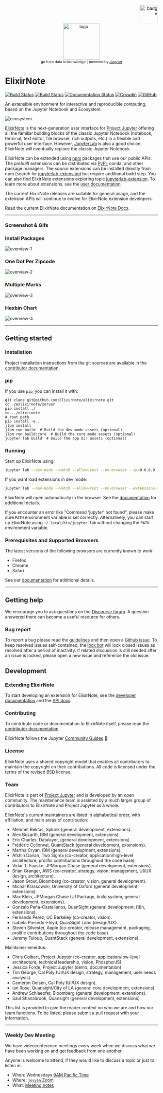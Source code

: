 <div align="right">
    <img src="/jupyterlab/staging/assets/guinsoolab-badge.png" width=60 alt="badge">
</div>
<div align="center">
    <img src="/jupyterlab/staging/assets/elixirnote2.svg" width=120 alt="logo" />
    <br />
    <small>go from data to knowledge | powered by <a href="https://jupyter.org/">Jupyter</a></small>
</div>

# ElixirNote

[![Build Status](https://github.com/jupyterlab/jupyterlab/workflows/Linux%20Tests/badge.svg)](https://github.com/jupyterlab/jupyterlab/actions?query=branch%3Amaster+workflow%3A%22Linux+Tests%22)
[![Build Status](https://github.com/jupyterlab/jupyterlab/workflows/Windows%20Tests/badge.svg)](https://github.com/jupyterlab/jupyterlab/actions?query=branch%3Amaster+workflow%3A%22Windows+Tests%22)
[![Documentation Status](https://readthedocs.org/projects/jupyterlab/badge/?version=stable)](http://jupyterlab.readthedocs.io/en/stable/)
[![Crowdin](https://badges.crowdin.net/jupyterlab/localized.svg)](https://crowdin.com/project/jupyterlab)
[![GitHub](https://img.shields.io/badge/issue_tracking-github-blue.svg)](https://github.com/jupyterlab/jupyterlab/issues)

An extensible environment for interactive and reproducible computing, based on the
Jupyter Notebook and Ecosystem.

![ecosystem](/jupyterlab/staging/assets/elixir-ecosystem-v2.svg)

[ElixirNote](https://github.com/ElixirNote/elixirnote/tags) is the next-generation user interface for [Project Jupyter](https://jupyter.org) offering
all the familiar building blocks of the classic Jupyter Notebook (notebook,
terminal, text editor, file browser, rich outputs, etc.) in a flexible and
powerful user interface. However, [JupyterLab](http://jupyterlab.readthedocs.io/en/stable/) is also a good choice.
ElixirNote will eventually replace the classic Jupyter Notebook.

ElixirNote can be extended using [npm](https://www.npmjs.com/) packages
that use our public APIs. The _prebuilt_ extensions can be distributed
via [PyPI](https://pypi.org/search/?q=jupyterlab&o=-created&c=Framework+%3A%3A+Jupyter),
conda, and other package managers. The _source_ extensions can be installed
directly from npm (search for [jupyterlab-extension](https://www.npmjs.com/search?q=keywords:jupyterlab-extension)) but require additional build step.
You can also find ElixirNote extensions exploring topic [jupyterlab-extension](https://ciusji.gitbook.io/elixirnote/guides/extensions).
To learn more about extensions, see the [user documentation](https://ciusji.gitbook.io/elixirnote/guides/extensions).

The current ElixirNote releases are suitable for general
usage, and the extension APIs will continue to
evolve for ElixirNote extension developers.

Read the current ElixirNote documentation on [ElixirNote Docs](https://ciusji.gitbook.io/elixirnote/).

---

### Screenshot & Gifs

### Install Packages

![overview-1](/jupyterlab/staging/assets/overview-1.png)

### One Dot Per Zipcode

![overview-2](/jupyterlab/staging/assets/overview-2.png)

### Multiple Marks

![overview-3](/jupyterlab/staging/assets/overview-3.png)

### Hexbin Chart

![overview-4](/jupyterlab/staging/assets/overview-4.png)

---

## Getting started

### Installation

Project installation instructions from the git sources are available in the [contributor documentation](CONTRIBUTING.md).

### pip

If you use `pip`, you can install it with:

```shell
git clone git@github.com:ElixirNote/elixirnote.git
cd ./exlixirnote/server
pip install ./
cd ../elixirnote
# root path
pip install -e .
jlpm install
jlpm run build  # Build the dev mode assets (optional)
jlpm run build:core  # Build the core mode assets (optional)
jupyter lab build  # Build the app dir assets (optional)
```

### Running

Start up ElixirNote using:

```bash
jupyter lab --dev-mode --watch --allow-root --no-browser --ip=0.0.0.0
```

If you want load extensions in dev mode:

```bash
jupyter lab --dev-mode --watch --allow-root --no-browser --extensions-in-dev-mode --ip=0.0.0.0
```

ElixirNote will open automatically in the browser. See the [documentation](https://ciusji.gitbook.io/elixirnote/guides/get-started) for additional details.

If you encounter an error like "Command 'jupyter' not found", please make sure `PATH` environment variable is set correctly. Alternatively, you can start up ElixirNote using `~/.local/bin/jupyter lab` without changing the `PATH` environment variable.

### Prerequisites and Supported Browsers

The latest versions of the following browsers are currently _known to work_:

- Firefox
- Chrome
- Safari

See our [documentation](https://ciusji.gitbook.io/elixirnote/guides/installation) for additional details.

---

## Getting help

We encourage you to ask questions on the [Discourse forum](https://github.com/orgs/ElixirNote/discussions). A question answered there can become a useful resource for others.

### Bug report

To report a bug please read the [guidelines](https://github.com/ElixirNote/elixirnote/issues) and then open a [Github issue](https://github.com/ElixirNote/elixirnote/issues). To keep resolved issues self-contained, the [lock bot](https://github.com/apps/lock) will lock closed issues as resolved after a period of inactivity. If related discussion is still needed after an issue is locked, please open a new issue and reference the old issue.

## Development

### Extending ElixirNote

To start developing an extension for ElixirNote, see the [developer documentation](https://ciusji.gitbook.io/elixirnote/guides/extensions) and the [API docs](https://ciusji.gitbook.io/elixirnote/guides/apis).

### Contributing

To contribute code or documentation to ElixirNote itself, please read the [contributor documentation](https://github.com/ElixirNote/elixirnote/blob/main/CONTRIBUTING.md).

ElixirNote follows the Jupyter [Community Guides](https://jupyter.readthedocs.io/en/latest/community/content-community.html) 🌈.

### License

ElixirNote uses a shared copyright model that enables all contributors to maintain the
copyright on their contributions. All code is licensed under the terms of the revised [BSD license](https://github.com/ElixirNote/elixirnote/blob/main/LICENSE).

### Team

ElixirNote is part of [Project Jupyter](http://jupyter.org/) and is developed by an open community. The maintenance team is assisted by a much larger group of contributors to ElixirNote and Project Jupyter as a whole.

ElixirNote's current maintainers are listed in alphabetical order, with affiliation, and main areas of contribution:

- Mehmet Bektas, Splunk (general development, extensions).
- Alex Bozarth, IBM (general development, extensions).
- Eric Charles, Datalayer, (general development, extensions).
- Frédéric Collonval, QuantStack (general development, extensions).
- Martha Cryan, IBM (general development, extensions).
- Afshin Darian, Two Sigma (co-creator, application/high-level architecture,
  prolific contributions throughout the code base).
- Vidar T. Fauske, JPMorgan Chase (general development, extensions).
- Brian Granger, AWS (co-creator, strategy, vision, management, UI/UX design,
  architecture).
- Jason Grout, Bloomberg (co-creator, vision, general development).
- Michał Krassowski, University of Oxford (general development, extensions).
- Max Klein, JPMorgan Chase (UI Package, build system, general development, extensions).
- Gonzalo Peña-Castellanos, QuanSight (general development, i18n, extensions).
- Fernando Perez, UC Berkeley (co-creator, vision).
- Isabela Presedo-Floyd, QuanSight Labs (design/UX).
- Steven Silvester, Apple (co-creator, release management, packaging,
  prolific contributions throughout the code base).
- Jeremy Tuloup, QuantStack (general development, extensions).

Maintainer emeritus:

- Chris Colbert, Project Jupyter (co-creator, application/low-level architecture,
  technical leadership, vision, PhosphorJS)
- Jessica Forde, Project Jupyter (demo, documentation)
- Tim George, Cal Poly (UI/UX design, strategy, management, user needs analysis).
- Cameron Oelsen, Cal Poly (UI/UX design).
- Ian Rose, Quansight/City of LA (general core development, extensions).
- Andrew Schlaepfer, Bloomberg (general development, extensions).
- Saul Shanabrook, Quansight (general development, extensions)

This list is provided to give the reader context on who we are and how our team functions.
To be listed, please submit a pull request with your information.

---

### Weekly Dev Meeting

We have videoconference meetings every week when we discuss what we have been working on and get feedback from one another.

Anyone is welcome to attend, if they would like to discuss a topic or just to listen in.

- When: Wednesdays [9AM Pacific Time](https://www.thetimezoneconverter.com/?t=9%3A00%20am&tz=San%20Francisco&)
- Where: [`jovyan` Zoom](https://zoom.us/my/jovyan?pwd=c0JZTHlNdS9Sek9vdzR3aTJ4SzFTQT09)
- What: [Meeting notes](https://hackmd.io/Y7fBMQPSQ1C08SDGI-fwtg?both)
